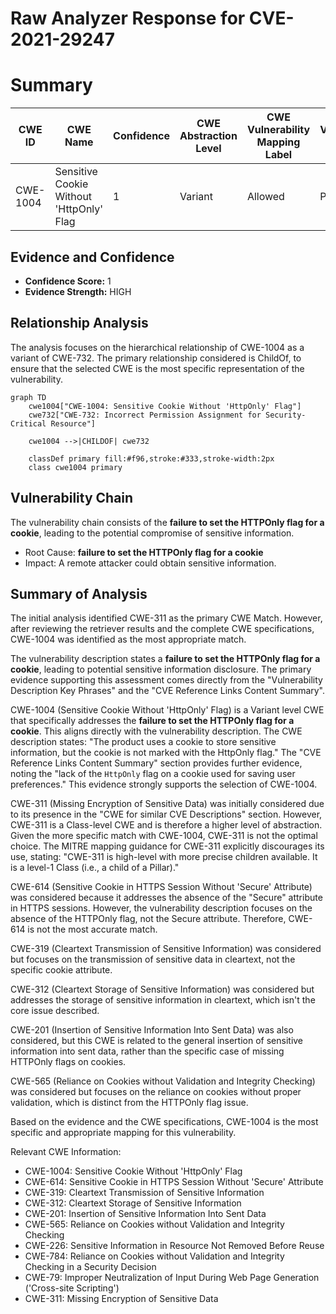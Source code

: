 # Raw Analyzer Response for CVE-2021-29247

# Summary
| CWE ID    | CWE Name                                                    | Confidence | CWE Abstraction Level | CWE Vulnerability Mapping Label | CWE-Vulnerability Mapping Notes |
| --------- | ----------------------------------------------------------- | ---------- | --------------------- | ------------------------------- | ------------------------------- |
| CWE-1004  | Sensitive Cookie Without 'HttpOnly' Flag                    | 1          | Variant               | Allowed                         | Primary CWE                     |

## Evidence and Confidence

*   **Confidence Score:** 1
*   **Evidence Strength:** HIGH

## Relationship Analysis
The analysis focuses on the hierarchical relationship of CWE-1004 as a variant of CWE-732. The primary relationship considered is ChildOf, to ensure that the selected CWE is the most specific representation of the vulnerability.

```mermaid
graph TD
    cwe1004["CWE-1004: Sensitive Cookie Without 'HttpOnly' Flag"]
    cwe732["CWE-732: Incorrect Permission Assignment for Security-Critical Resource"]

    cwe1004 -->|CHILDOF| cwe732

    classDef primary fill:#f96,stroke:#333,stroke-width:2px
    class cwe1004 primary
```

## Vulnerability Chain
The vulnerability chain consists of the **failure to set the HTTPOnly flag for a cookie**, leading to the potential compromise of sensitive information.
  - Root Cause: **failure to set the HTTPOnly flag for a cookie**
  - Impact: A remote attacker could obtain sensitive information.

## Summary of Analysis
The initial analysis identified CWE-311 as the primary CWE Match. However, after reviewing the retriever results and the complete CWE specifications, CWE-1004 was identified as the most appropriate match.

The vulnerability description states a **failure to set the HTTPOnly flag for a cookie**, leading to potential sensitive information disclosure. The primary evidence supporting this assessment comes directly from the "Vulnerability Description Key Phrases" and the "CVE Reference Links Content Summary".

CWE-1004 (Sensitive Cookie Without 'HttpOnly' Flag) is a Variant level CWE that specifically addresses the **failure to set the HTTPOnly flag for a cookie**. This aligns directly with the vulnerability description. The CWE description states: "The product uses a cookie to store sensitive information, but the cookie is not marked with the HttpOnly flag." The "CVE Reference Links Content Summary" section provides further evidence, noting the "lack of the `HttpOnly` flag on a cookie used for saving user preferences." This evidence strongly supports the selection of CWE-1004.

CWE-311 (Missing Encryption of Sensitive Data) was initially considered due to its presence in the "CWE for similar CVE Descriptions" section. However, CWE-311 is a Class-level CWE and is therefore a higher level of abstraction. Given the more specific match with CWE-1004, CWE-311 is not the optimal choice. The MITRE mapping guidance for CWE-311 explicitly discourages its use, stating: "CWE-311 is high-level with more precise children available. It is a level-1 Class (i.e., a child of a Pillar)."

CWE-614 (Sensitive Cookie in HTTPS Session Without 'Secure' Attribute) was considered because it addresses the absence of the "Secure" attribute in HTTPS sessions. However, the vulnerability description focuses on the absence of the HTTPOnly flag, not the Secure attribute. Therefore, CWE-614 is not the most accurate match.

CWE-319 (Cleartext Transmission of Sensitive Information) was considered but focuses on the transmission of sensitive data in cleartext, not the specific cookie attribute.

CWE-312 (Cleartext Storage of Sensitive Information) was considered but addresses the storage of sensitive information in cleartext, which isn't the core issue described.

CWE-201 (Insertion of Sensitive Information Into Sent Data) was also considered, but this CWE is related to the general insertion of sensitive information into sent data, rather than the specific case of missing HTTPOnly flags on cookies.

CWE-565 (Reliance on Cookies without Validation and Integrity Checking) was considered but focuses on the reliance on cookies without proper validation, which is distinct from the HTTPOnly flag issue.

Based on the evidence and the CWE specifications, CWE-1004 is the most specific and appropriate mapping for this vulnerability.

Relevant CWE Information:
- CWE-1004: Sensitive Cookie Without 'HttpOnly' Flag
- CWE-614: Sensitive Cookie in HTTPS Session Without 'Secure' Attribute
- CWE-319: Cleartext Transmission of Sensitive Information
- CWE-312: Cleartext Storage of Sensitive Information
- CWE-201: Insertion of Sensitive Information Into Sent Data
- CWE-565: Reliance on Cookies without Validation and Integrity Checking
- CWE-226: Sensitive Information in Resource Not Removed Before Reuse
- CWE-784: Reliance on Cookies without Validation and Integrity Checking in a Security Decision
- CWE-79: Improper Neutralization of Input During Web Page Generation ('Cross-site Scripting')
- CWE-311: Missing Encryption of Sensitive Data